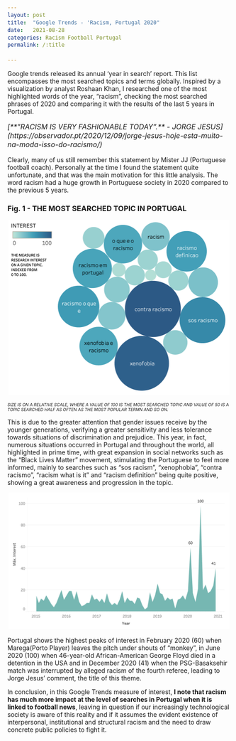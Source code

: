 ```yaml
---
layout: post
title:  "Google Trends - 'Racism, Portugal 2020"
date:   2021-08-28
categories: Racism Football Portugal
permalink: /:title

---
```


Google trends released its annual ‘year in search’ report. This list encompasses the most searched topics and terms globally. Inspired by a visualization by analyst Roshaan Khan, I researched one of the most highlighted words of the year, “racism”, checking the most searched phrases of 2020 and comparing it with the results of the last 5 years in Portugal.

<p style="font-size:12pt; font-style:italic">
[**"RACISM IS VERY FASHIONABLE TODAY”.** - JORGE JESUS] (https://observador.pt/2020/12/09/jorge-jesus-hoje-esta-muito-na-moda-isso-do-racismo/)
</p>

Clearly, many of us still remember this statement by Mister JJ (Portuguese football coach). Personally at the time I found the statement quite unfortunate, and that was the main motivation for this little analysis.
The word racism had a huge growth in Portuguese society in 2020 compared to the previous 5 years.

### Fig. 1 - THE MOST SEARCHED TOPIC IN PORTUGAL

<p align="center" >
  <img src="/assets/posts/GoogleTrends/bubble.png" width="500"/>
</p>


<p style="font-size:7pt; font-style:italic">
SIZE IS ON A RELATIVE SCALE, WHERE A VALUE OF 100 IS THE MOST SEARCHED TOPIC AND VALUE OF 50 IS A TOPIC SEARCHED HALF AS OFTEN AS THE MOST POPULAR TERMN AND SO ON.
</p>

This is due to the greater attention that gender issues receive by the younger generations, verifying a greater sensitivity and less tolerance towards situations of discrimination and prejudice. This year, in fact, numerous situations occurred in Portugal and throughout the world, all highlighted in prime time, with great expansion in social networks such as the “Black Lives Matter” movement, stimulating the Portuguese to feel more informed, mainly to searches such as “sos racism”, “xenophobia”, “contra racismo”, “racism what is it” and “racism definition” being quite positive, showing a great awareness and progression in the topic.

<p align="center" >
  <img src="/assets/posts/GoogleTrends/chart.png" width="500"/>
</p>

Portugal shows the highest peaks of interest in February 2020 (60) when Marega(Porto Player) leaves the pitch under shouts of “monkey”, in June 2020 (100) when 46-year-old African-American George Floyd died in a detention in the USA and in December 2020 (41) when the PSG-Basaksehir match was interrupted by alleged racism of the fourth referee, leading to Jorge Jesus’ comment, the title of this theme.


In conclusion, in this Google Trends measure of interest, **I note that racism has much more impact at the level of searches in Portugal when it is linked to football news**, leaving in question if our increasingly technological society is aware of this reality and if it assumes the evident existence of interpersonal, institutional and structural racism and the need to draw concrete public policies to fight it.